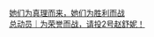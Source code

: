   
[她们为真理而来，她们为胜利而战](http://www.dianyue.me/archives/614/6s3si48pxqvfolgk/)  
[总动员｜为荣誉而战，请投2号赵舒妮！](http://www.dianyue.me/archives/134/gxl90vololkihmn6/)